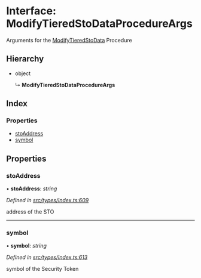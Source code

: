 # Interface: ModifyTieredStoDataProcedureArgs

Arguments for the [ModifyTieredStoData](../enums/_types_index_.proceduretype.md#modifytieredstodata) Procedure

## Hierarchy

- object

  ↳ **ModifyTieredStoDataProcedureArgs**

## Index

### Properties

- [stoAddress](_types_index_.modifytieredstodataprocedureargs.md#stoaddress)
- [symbol](_types_index_.modifytieredstodataprocedureargs.md#symbol)

## Properties

### stoAddress

• **stoAddress**: _string_

_Defined in [src/types/index.ts:609](https://github.com/PolymathNetwork/polymath-sdk/blob/a1cd5e3/src/types/index.ts#L609)_

address of the STO

---

### symbol

• **symbol**: _string_

_Defined in [src/types/index.ts:613](https://github.com/PolymathNetwork/polymath-sdk/blob/a1cd5e3/src/types/index.ts#L613)_

symbol of the Security Token

